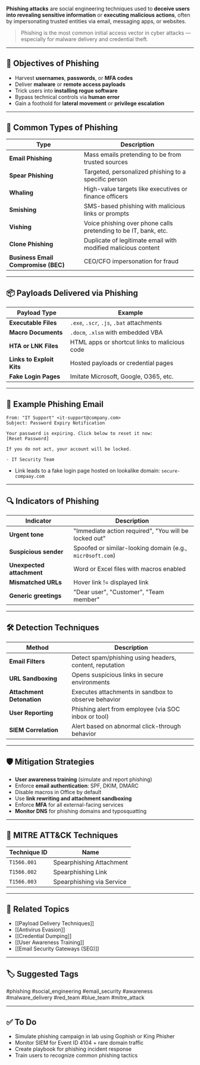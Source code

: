 **Phishing attacks** are social engineering techniques used to **deceive users into revealing sensitive information** or **executing malicious actions**, often by impersonating trusted entities via email, messaging apps, or websites.

> Phishing is the most common initial access vector in cyber attacks — especially for malware delivery and credential theft.

---

## 🎯 Objectives of Phishing

- Harvest **usernames**, **passwords**, or **MFA codes**
- Deliver **malware** or **remote access payloads**
- Trick users into **installing rogue software**
- Bypass technical controls via **human error**
- Gain a foothold for **lateral movement** or **privilege escalation**

---

## 🧱 Common Types of Phishing

| Type              | Description                                             |
|-------------------|---------------------------------------------------------|
| **Email Phishing** | Mass emails pretending to be from trusted sources      |
| **Spear Phishing** | Targeted, personalized phishing to a specific person   |
| **Whaling**        | High-value targets like executives or finance officers |
| **Smishing**       | SMS-based phishing with malicious links or prompts     |
| **Vishing**        | Voice phishing over phone calls pretending to be IT, bank, etc. |
| **Clone Phishing** | Duplicate of legitimate email with modified malicious content |
| **Business Email Compromise (BEC)** | CEO/CFO impersonation for fraud       |

---

## 📦 Payloads Delivered via Phishing

| Payload Type        | Example                                        |
|---------------------|------------------------------------------------|
| **Executable Files** | `.exe`, `.scr`, `.js`, `.bat` attachments     |
| **Macro Documents**  | `.docm`, `.xlsm` with embedded VBA            |
| **HTA or LNK Files** | HTML apps or shortcut links to malicious code |
| **Links to Exploit Kits** | Hosted payloads or credential pages     |
| **Fake Login Pages** | Imitate Microsoft, Google, O365, etc.         |

---

## 📘 Example Phishing Email

```text
From: "IT Support" <it-support@company.com>
Subject: Password Expiry Notification

Your password is expiring. Click below to reset it now:
[Reset Password]

If you do not act, your account will be locked.

- IT Security Team
```

- Link leads to a fake login page hosted on lookalike domain: `secure-compaay.com`

---

## 🔍 Indicators of Phishing

|Indicator|Description|
|---|---|
|**Urgent tone**|"Immediate action required", "You will be locked out"|
|**Suspicious sender**|Spoofed or similar-looking domain (e.g., `micr0soft.com`)|
|**Unexpected attachment**|Word or Excel files with macros enabled|
|**Mismatched URLs**|Hover link != displayed link|
|**Generic greetings**|"Dear user", "Customer", "Team member"|

---

## 🛠 Detection Techniques

|Method|Description|
|---|---|
|**Email Filters**|Detect spam/phishing using headers, content, reputation|
|**URL Sandboxing**|Opens suspicious links in secure environments|
|**Attachment Detonation**|Executes attachments in sandbox to observe behavior|
|**User Reporting**|Phishing alert from employee (via SOC inbox or tool)|
|**SIEM Correlation**|Alert based on abnormal click-through behavior|

---

## 🛡 Mitigation Strategies

- **User awareness training** (simulate and report phishing)
- Enforce **email authentication**: SPF, DKIM, DMARC
- Disable macros in Office by default
- Use **link rewriting and attachment sandboxing**
- Enforce **MFA** for all external-facing services
- **Monitor DNS** for phishing domains and typosquatting

---

## 🧠 MITRE ATT&CK Techniques

|Technique ID|Name|
|---|---|
|`T1566.001`|Spearphishing Attachment|
|`T1566.002`|Spearphishing Link|
|`T1566.003`|Spearphishing via Service|

---

## 🔗 Related Topics

- [[Payload Delivery Techniques]]
- [[Antivirus Evasion]]
- [[Credential Dumping]]
- [[User Awareness Training]]
- [[Email Security Gateways (SEG)]]

---

## 🏷 Suggested Tags

#phishing #social_engineering #email_security #awareness #malware_delivery #red_team #blue_team #mitre_attack

---

## ✅ To Do

-  Simulate phishing campaign in lab using Gophish or King Phisher
-  Monitor SIEM for Event ID 4104 + rare domain traffic
-  Create playbook for phishing incident response
-  Train users to recognize common phishing tactics